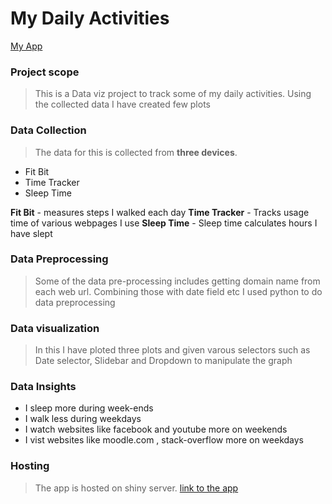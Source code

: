# My Daily Activities

[My App](https://nkdataviz.shinyapps.io/shinyapp/)


### Project scope

> This is a Data viz project to track some of my daily activities. Using the collected data I have created
> few plots

### Data Collection

> The data for this is collected from **three devices**. 

* Fit Bit
* Time Tracker
* Sleep Time

**Fit Bit** - measures steps I walked each day
**Time Tracker** - Tracks usage time of various webpages I use
**Sleep Time** - Sleep time calculates hours I have slept

### Data Preprocessing

> Some of the data pre-processing includes getting domain name
> from each web url. Combining those with date field etc
> I used python to do data preprocessing

### Data visualization 

> In this I have ploted three plots and given varous selectors such as Date selector, 
> Slidebar and Dropdown to manipulate the graph

### Data Insights

* I sleep more during week-ends
* I walk less during weekdays
* I watch websites like facebook and youtube more on weekends
* I vist websites like moodle.com , stack-overflow more on weekdays

### Hosting

> The app is hosted on shiny server.
> [link to the app](https://nkdataviz.shinyapps.io/shinyapp/)

